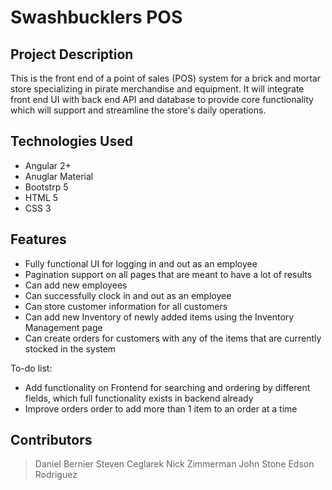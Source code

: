 # Swashbucklers POS

## Project Description

This is the front end of a point of sales (POS) system for a brick and mortar store specializing in pirate merchandise and equipment. It will integrate front end UI with back end API and database to provide core functionality which will support and streamline the store's daily operations.

## Technologies Used

* Angular 2+
* Anuglar Material
* Bootstrp 5
* HTML 5
* CSS 3

## Features

* Fully functional UI for logging in and out as an employee
* Pagination support on all pages that are meant to have a lot of results
* Can add new employees 
* Can successfully clock in and out as an employee
* Can store customer information for all customers
* Can add new Inventory of newly added items using the Inventory Management page
* Can create orders for customers with any of the items that are currently stocked in the system

To-do list:
* Add functionality on Frontend for searching and ordering by different fields, which full functionality exists in backend already
* Improve orders order to add more than 1 item to an order at a time

## Contributors

> Daniel Bernier
> Steven Ceglarek
> Nick Zimmerman
> John Stone
> Edson Rodriguez
